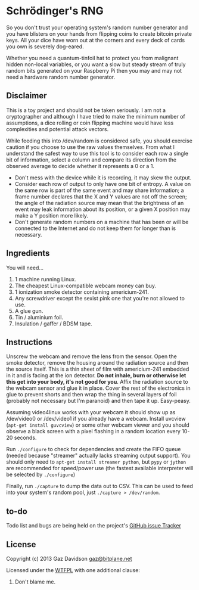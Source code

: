 Schrödinger's RNG
=================

So you don't trust your operating system's random number generator and you have
blisters on your hands from flipping coins to create bitcoin private keys. 
All your dice have worn out at the corners and every deck of cards you own is 
severely dog-eared.

Whether you need a quantum-tinfoil hat to protect you from malignant hidden 
non-local variables, or you want a slow but steady stream of truly random bits 
generated on your Raspberry Pi then you may and may not need a hardware random 
number generator.

Disclaimer
----------

This is a toy project and should not be taken seriously. I am not a cryptographer 
and although I have tried to make the minimum number of assumptions, a dice
rolling or coin flipping machine would have less complexities and potential attack 
vectors.

While feeding this into /dev/random is considered safe, you should exercise caution
if you choose to use the raw values themselves. From what I understand the safest 
way to use this tool is to consider each row a single bit of information, select a
column and compare its direction from the observed average to decide whether it 
represents a 0 or a 1. 

 * Don't mess with the device while it is recording, it may skew the output.
 * Consider each row of output to only have one bit of entropy. A value on the same
   row is part of the same event and may share information; a frame number declares 
   that the X and Y values are not off the screen; the angle of the radiation 
   source may mean that the brightness of an event may leak information about its 
   position, or a given X position may make a Y position more likely. 
 * Don't generate random numbers on a machine that has been or will be connected
   to the Internet and do not keep them for longer than is necessary.

Ingredients
-----------

You will need...

1. 1 machine running Linux.
2. The cheapest Linux-compatible webcam money can buy.
3. 1 ionization smoke detector containing americium-241.
4. Any screwdriver except the sexist pink one that you're not allowed to use.
5. A glue gun.
6. Tin / aluminium foil.
7. Insulation / gaffer / BDSM tape.

Instructions
------------

Unscrew the webcam and remove the lens from the sensor. Open the smoke detector,
remove the housing around the radiation source and then the source itself. This
is a thin sheet of film with americium-241 embedded in it and is facing at the
ion detector. **Do not inhale, burn or otherwise let this get into your body, 
it's not good for you**. Affix the radiation source to the webcam sensor and 
glue it in place. Cover the rest of the electronics in glue to prevent shorts and 
then wrap the thing in several layers of foil (probably not necessary but I'm 
paranoid) and then tape it up. Easy-peasy.

Assuming video4linux works with your webcam it should show up as /dev/video0
or /dev/video1 if you already have a webcam. Install uvcview 
(`apt-get install guvcview`) or some other webcam viewer and you should observe a 
black screen with a pixel flashing in a random location every 10-20 seconds.

Run `./configure` to check for dependencies and create the FIFO queue (needed 
because "streamer" actually lacks streaming output support). You should only need
to `apt-get install streamer python`, but `pypy` or `jython` are recommended for 
speed/power use (the fastest available interpreter will be selected by `./configure`)

Finally, run `./capture` to dump the data out to CSV. This can be used to feed
into your system's random pool, just `./capture > /dev/random`. 

to-do
-----

Todo list and bugs are being held on the project's 
[GitHub issue Tracker](https://github.com/bitplane/schrodingers-rng/issues)

License
-------
Copyright (c) 2013 Gaz Davidson <gaz@bitplane.net>

Licensed under the [WTFPL](http://en.wikipedia.org/wiki/WTFPL) with one
additional clause:

   1. Don't blame me.

